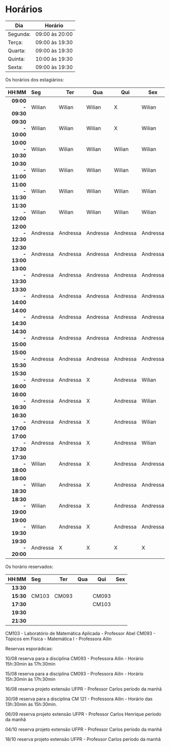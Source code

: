 # Horários

Dia      | Horário
-------- | -------
Segunda: | 09:00 às 20:00
Terça:   | 09:00 às 19:30
Quarta:  | 09:00 às 19:30
Quinta:  | 10:00 às 19:30
Sexta:   | 09:00 às 19:30

Os horários dos estagiários:


HH:MM | Seg | Ter | Qua | Qui | Sex
--: | :--- | --- | --- | --- | ---
**09:00 - 09:30** |  Wilian  |  Wilian  |  Wilian  |     X    |  Wilian   
**09:30 - 10:00** |  Wilian  |  Wilian  |  Wilian  |     X    |  Wilian    
**10:00 - 10:30** |  Wilian  |  Wilian  |  Wilian  |  Wilian  |  Wilian     
**10:30 - 11:00** |  Wilian  |  Wilian  |  Wilian  |  Wilian  |  Wilian                     
**11:00 - 11:30** |  Wilian  |  Wilian  |  Wilian  |  Wilian  |  Wilian           
**11:30 - 12:00** |  Wilian  |  Wilian  |  Wilian  |  Wilian  |  Wilian    
**12:00 - 12:30** | Andressa | Andressa | Andressa | Andressa | Andressa 
**12:30 - 13:00** | Andressa | Andressa | Andressa | Andressa | Andressa 
**13:00 - 13:30** | Andressa | Andressa | Andressa | Andressa | Andressa 
**13:30 - 14:00** | Andressa | Andressa | Andressa | Andressa | Andressa 
**14:00 - 14:30** | Andressa | Andressa | Andressa | Andressa | Andressa 
**14:30 - 15:00** | Andressa | Andressa | Andressa | Andressa | Andressa   
**15:00 - 15:30** | Andressa | Andressa | Andressa | Andressa | Andressa  
**15:30 - 16:00** | Andressa | Andressa |    X     | Andressa |  Wilian   
**16:00 - 16:30** | Andressa | Andressa |    X     | Andressa |  Wilian  
**16:30 - 17:00** | Andressa | Andressa |    X     | Andressa |  Wilian
**17:00 - 17:30** | Andressa | Andressa |    X     | Andressa |  Wilian 
**17:30 - 18:00** |  Wilian  | Andressa |    X     | Andressa | Andressa  
**18:00 - 18:30** |  Wilian  | Andressa |    X     | Andressa | Andressa  
**18:30 - 19:00** |  Wilian  | Andressa |    X     | Andressa | Andressa  
**19:00 - 19:30** |  Wilian  | Andressa |    X     | Andressa | Andressa  
**19:30 - 20:00** | Andressa |    X     |    X     |     X    |    X  

Os horário reservados:


 HH:MM     |  Seg  |  Ter  |  Qua  |  Qui  | Sex
  --:      | :---  |  ---  |  ---  |  ---  | ---
 **13:30** |       |       |       |       | 
 **15:30** | CM103 | CM093 |       | CM093 |  
 **17:30** |       |       |       | CM103 | 
 **19:30** |       |       |       |       | 
 **21:30** |       |       |       |       | 

CM103 -  Laboratório de Matemática Aplicada - Professor Abel
CM093 - Tópicos em Fisíca - Matemática I - Professora Ailin

Reservas esporádicas:

10/08 reserva para a disciplina CM093 - Professora Ailin - Horário 15h:30min às 17h:30min 

15/08 reserva para a disciplina CM093 - Professora Ailin - Horário 15h:30min às 17h:30min 

16/08 reserva projeto extensão UFPR - Professor Carlos período da manhã

30/08 reserva para a disciplina CM 121 - Professora Ailin - Horário das 13h:30min às 15h:30min.

06/09 reserva projeto extensão UFPR - Professor Carlos Henrique período da manhã

04/10 reserva projeto extensão UFPR - Professor Carlos período da manhã

18/10 reserva projeto extensão UFPR - Professor Carlos período da manhã

